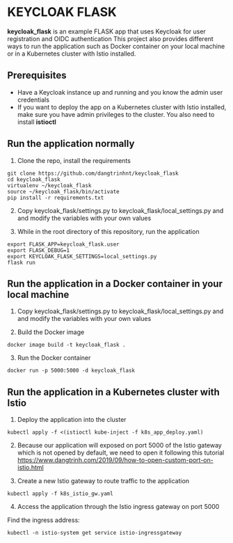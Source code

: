 # KEYCLOAK FLASK

**keycloak_flask** is an example FLASK app that uses Keycloak for user
registration and OIDC authentication This project also provides different
ways to run the application such as Docker container on your local machine
or in a Kubernetes cluster with Istio installed.


## Prerequisites

* Have a Keycloak instance up and running and you know the admin user
  credentials
* If you want to deploy the app on a Kubernetes cluster with Istio installed,
  make sure you have admin privileges to the cluster. You also need to install
  **istioctl**

## Run the application normally

1. Clone the repo, install the requirements

```
git clone https://github.com/dangtrinhnt/keycloak_flask
cd keycloak_flask
virtualenv ~/keycloak_flask
source ~/keycloak_flask/bin/activate
pip install -r requirements.txt
```

2. Copy keycloak_flask/settings.py to keycloak_flask/local_settings.py and
and modify the variables with your own values

3. While in the root directory of this repository, run the application

```
export FLASK_APP=keycloak_flask.user
export FLASK_DEBUG=1
export KEYCLOAK_FLASK_SETTINGS=local_settings.py
flask run
```

## Run the application in a Docker container in your local machine

1. Copy keycloak_flask/settings.py to keycloak_flask/local_settings.py and
and modify the variables with your own values

2. Build the Docker image

```
docker image build -t keycloak_flask .
```

3. Run the Docker container

```
docker run -p 5000:5000 -d keycloak_flask
```

## Run the application in a Kubernetes cluster with Istio

1. Deploy the application into the cluster

```
kubectl apply -f <(istioctl kube-inject -f k8s_app_deploy.yaml)
```

2. Because our application will exposed on port 5000 of the Istio gateway
   which is not opened by default, we need to open it following this
   tutorial https://www.dangtrinh.com/2019/09/how-to-open-custom-port-on-istio.html 

3. Create a new Istio gateway to route traffic to the application

```
kubectl apply -f k8s_istio_gw.yaml
```

4. Access the application through the Istio ingress gateway on port 5000

Find the ingress address:

```
kubectl -n istio-system get service istio-ingressgateway
```
